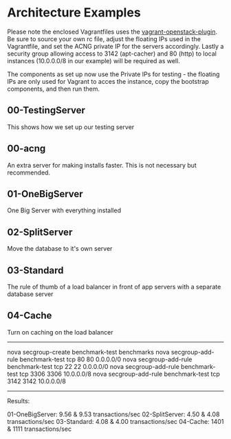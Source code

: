 # Architecture Examples

Please note the enclosed Vagrantfiles uses the [vagrant-openstack-plugin](https://github.com/cloudbau/vagrant-openstack-plugin). Be sure to source your own rc file, adjust the floating IPs used in the Vagrantfile, and set the ACNG private IP for the servers accordingly. Lastly a security group allowing access to 3142 (apt-cacher) and 80 (http) to local instances (10.0.0.0/8 in our example) will be required as well.

The components as set up now use the Private IPs for testing - the floating IPs are only used for Vagrant to acces the instance, copy the bootstrap components, and then run them.

## 00-TestingServer

This shows how we set up our testing server

## 00-acng

An extra server for making installs faster. This is not necessary but recommended.

## 01-OneBigServer

One Big Server with everything installed

## 02-SplitServer

Move the database to it's own server

## 03-Standard

The rule of thumb of a load balancer in front of app servers with a separate database server

## 04-Cache

Turn on caching on the load balancer

----

nova secgroup-create benchmark-test benchmarks
nova secgroup-add-rule benchmark-test tcp 80 80 0.0.0.0/0
nova secgroup-add-rule benchmark-test tcp 22 22 0.0.0.0/0
nova secgroup-add-rule benchmark-test tcp 3306 3306 10.0.0.0/8
nova secgroup-add-rule benchmark-test tcp 3142 3142 10.0.0.0/8

----

Results:

01-OneBigServer: 9.56 & 9.53 transactions/sec
02-SplitServer: 4.50 & 4.08 transactions/sec 
03-Standard: 4.08 & 4.00 transactions/sec
04-Cache: 1401 & 1111 transactions/sec  


